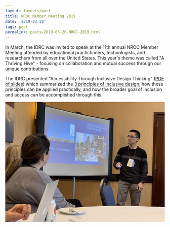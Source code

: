 ```yaml
---
layout: layouts/post
title: NROC Member Meeting 2019
date: '2019-03-20'
tags: post
permalink: posts/2019-03-20-NROC-2019.html
---
```

<p>
                    In March, the IDRC was invited to speak at the 11th annual NROC Member Meeting attended by educational practictioners, technologists, and researchers from all over the United States. This year's theme was called "A Thriving Hive" - focusing on collaboration and mutual success through our unique contributions.
                </p>
                <p>
                    The IDRC presented "Accessibility Through Inclusive Design Thinking" (<a href="https://wiki.fluidproject.org/download/attachments/1707985/NROC%20Member%20Meeting%202019%20-%20Accessibility%20through%20inclusion.pdf?version=1&modificationDate=1552341970417&api=v2">PDF of slides</a>) which summarized the <a href="https://handbook.floeproject.org/TheThreeDimensionsPartOne.html">3 principles of inclusive design</a>, how these principles can be applied practically, and how the broader goal of inclusion and access can be accomplished through this.
                </p>
                <a href="./images/NROC2019.jpg"><img src="./images/NROC2019-thumb.jpg" alt="Jonathan from the IDRC presenting at the NROC Member Meeting."></a>
           
